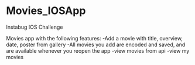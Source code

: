 # Movies_IOSApp
Instabug IOS Challenge

Movies app with the following features:
-Add a movie with title, overview, date, poster from gallery
-All movies you add are encoded and saved, and are available whenever you reopen the app
-view movies from api
-view my movies

